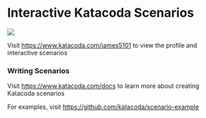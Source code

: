 # Interactive Katacoda Scenarios

[![](http://shields.katacoda.com/katacoda/james5101/count.svg)](https://www.katacoda.com/james5101 "Get your profile on Katacoda.com")

Visit https://www.katacoda.com/james5101 to view the profile and interactive scenarios

### Writing Scenarios
Visit https://www.katacoda.com/docs to learn more about creating Katacoda scenarios

For examples, visit https://github.com/katacoda/scenario-example
